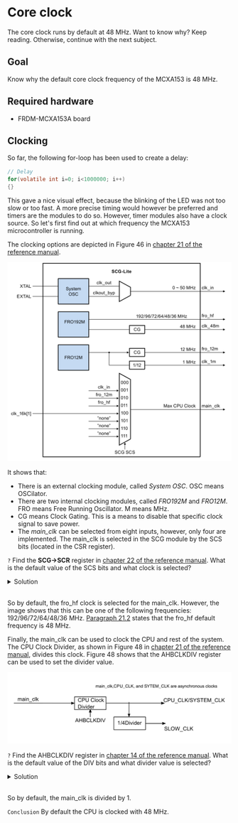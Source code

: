 # Core clock

The core clock runs by default at 48 MHz. Want to know why? Keep reading. Otherwise, continue with the next subject.

## Goal

Know why the default core clock frequency of the MCXA153 is 48 MHz.

## Required hardware

- FRDM-MCXA153A board

## Clocking

So far, the following for-loop has been used to create a delay:

```C
// Delay
for(volatile int i=0; i<1000000; i++)
{}
```

This gave a nice visual effect, because the blinking of the LED was not too slow or too fast. A more precise timing would however be preferred and timers are the modules to do so. However, timer modules also have a clock source. So let's first find out at which frequency the MCXA153 microcontroller is running.

The clocking options are depicted in Figure 46 in [chapter 21 of the reference manual](./../docs/datasheets/MCXAP64M96FS3RM.pdf#21%20Clocking).

![Figure 46](./../docs/images/figure_46.png)

It shows that:

- There is an external clocking module, called *System OSC*. OSC means OSCilator.
- There are two internal clocking modules, called *FRO192M* and *FRO12M*. FRO means Free Running Oscillator. M means MHz.
- CG means Clock Gating. This is a means to disable that specific clock signal to save power.
- The *main_clk* can be selected from eight inputs, however, only four are implemented. The main_clk is selected in the SCG module by the SCS bits (located in the CSR register).

`?` Find the **SCG->SCR** register in [chapter 22 of the reference manual](./../docs/datasheets/MCXAP64M96FS3RM.pdf#22%20System%20Clock%20Generator%20(SCG)). What is the default value of the SCS bits and what clock is selected?

<details>
<summary>Solution</summary>
```C
// SCS : [011] = FIRC
//
// Referring to 22.1.3 Clock decoder ring, it shows that:
// - SOSC = clk_in
// - SIRC = fro_12m
// - FIRC = fro_hf
// - ROSC = clk_16k[1]
```
</details><br>

So by default, the fro_hf clock is selected for the main_clk. However, the image shows that this can be one of the following frequencies: 192/96/72/64/48/36 MHz. [Paragraph 21.2](./../docs/datasheets/MCXAP64M96FS3RM.pdf#21.2%20Configure%20main%20clock%20and%20system%20clock) states that the fro_hf default frequency is 48 MHz.

Finally, the main_clk can be used to clock the CPU and rest of the system. The CPU Clock Divider, as shown in Figure 48 in [chapter 21 of the reference manual](./../docs/datasheets/MCXAP64M96FS3RM.pdf#21%20Clocking), divides this clock. Figure 48 shows that the AHBCLKDIV register can be used to set the divider value.

![Figure 46](./../docs/images/figure_48.png)

`?` Find the AHBCLKDIV register in [chapter 14 of the reference manual](./../docs/datasheets/MCXAP64M96FS3RM.pdf#14%20System%20Controller%20(SYSCON)). What is the default value of the DIV bits and what divider value is selected?

<details>
<summary>Solution</summary>
```C
// DIV : [00000000] = The divider value = (DIV + 1)
```
</details><br>

So by default, the main_clk is divided by 1.

`Conclusion` By default the CPU is clocked with 48 MHz.
